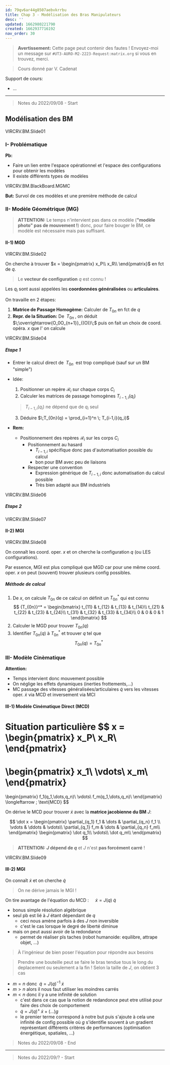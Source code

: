 ```yaml
---
id: 79qv6ar44g8507aebvkrrbu
title: Chap 3 - Modélisation des Bras Manipulateurs
desc: ''
updated: 1662980221790
created: 1662937716192
nav_order: 30
---
```



> **Avertissement:** Cette page peut contenir des fautes ! Envoyez-moi un message sur `#UT3-AURO-M2-2223-Request:matrix.org` si vous en trouvez, merci.

> Cours donné par V. Cadenat

Support de cours:
- ...

---


> Notes du 2022/09/08 - Start

## Modélisation des BM

VIRCRV.BM.Slide01

### I- Problématique

**Pb:**
- Faire un lien entre l'espace opérationnel et l'espace des configurations pour obtenir les modèles
- Il existe différents types de modèles

VIRCRV.BM.BlackBoard.MGMC

**But:** Survol de ces modèles et une première méthode de calcul

### II- Modèle Géométrique (MG)

> **ATTENTION:** Le temps n'intervient pas dans ce modèle (**"modèle photo" pas de mouvement !**) donc, pour faire bouger le BM, ce modèle est nécessaire mais pas suffisant.

#### II-1) MGD

VIRCRV.BM.Slide02

On cherche à trouver $x = 
\begin{pmatrix}
    x_P\\
    x_R\\
\end{pmatrix}$ en fct de $q$.

> Le **vecteur de configuration** $q$ est connu !

Les $q_i$ sont aussi appelées les **coordonnées généralisées** ou **articulaires**.

On travaille en 2 étapes:
1. **Matrice de Passage Homogème:** Calculer de $T_{0n}$ en fct de $q$
2. **Repr. de la Situation:** De $\;T_{0n}\;$, on déduit $\;\overrightarrow{O_0O_{n+1}}_{(O)}\;$ puis on fait un choix de coord. opéra. $x$ que l' on calcule

VIRCRV.BM.Slide04

##### Etape 1

- Entrer le calcul direct de $\;T_{0n}\;$ est trop compliqué (sauf sur un BM "simple")

- Idée:
  1. Positionner un repère $\mathcal{R}_i$ sur chaque corps $C_i$
  2. Calculer les matrices de passage homogènes $T_{i-1,i}(q_i)$
  >  $T_{i-1,i}(q_i)$ ne dépend que de $q_i$ seul
  3. Déduire $\;T_{0n}(q) = \prod_{i=1}^n \; T_{i-1,i}(q_i)$

- **Rem:**
  - Positionnement des repères $\mathcal{R}_i$ sur les corps $C_i$ 
    - Positionnement au hasard
      - $T_{i-1,i}$ spécifique donc pas d'automatisation possible du calcul
      - bon pour BM avec peu de liaisons
    - Respecter une convention
      - Expression générique de $T_{i-1,i}$ donc automatisation du calcul possible
      - Très bien adapté aux BM industriels

VIRCRV.BM.Slide06

##### Etape 2

VIRCRV.BM.Slide07

#### II-2) MGI

VIRCRV.BM.Slide08

On connaît les coord. oper. $x$ et on cherche la configuration $q$ (ou LES configurations).

Par essence, MGI est plus compliqué que MGD car pour une même coord. oper. $x$ on peut (souvent) trouver plusieurs config possibles.

##### Méthode de calcul

1. De $x$, on calcule $T_{0n}$ de ce calcul on définit un ${T_{0n}}^*$ qui est connu
  $$
  {T_{0n}}^* = 
  \begin{bmatrix}
    t_{11} & t_{12} & t_{13} & t_{14}\\
    t_{21} & t_{22} & t_{23} & t_{24}\\
    t_{31} & t_{32} & t_{33} & t_{34}\\
    0 & 0 & 0 & 1
  \end{bmatrix}
  $$
2. Calculer le MGD pour trouver $T_{0n}(q)$
3. Identifier $T_{0n}(q)$ à ${T_{0n}}^*$ et trouver $q$ tel que
  $$
  {T_{0n}}(q) = {T_{0n}}^*
  $$

### III- Modèle Cinèmatique

**Attention:**
- Temps intervient donc mouvement possible
- On néglige les effets dynamiques (inerties frottements,...)
- MC passage des vitesses généralisées/articulaires $\dot q$ vers les vitesses oper. $\dot x$ via MCD et inversement via MCI

#### III-1) Modèle Cinématique Direct (MCD)


Situation particulière 
$$
x =
\begin{pmatrix}
    x_P\\
    x_R\\
\end{pmatrix}
=
\begin{pmatrix}
    x_1\\
    \vdots\\
    x_m\\
\end{pmatrix}
=
\begin{pmatrix}
    f_1(q_1,\dots,q_n)\\
    \vdots\\
    f_m(q_1,\dots,q_n)\\
\end{pmatrix}
\longleftarrow \; \text{MCD}
$$

On dérive le MCD pour trouver $\dot x$ avec la **matrice jacobienne du BM** $J$:

$$
\dot x = 
\begin{pmatrix}
    \partial_{q_1} f_1 & \dots & \partial_{q_n} f_1 \\
    \vdots & \ddots & \vdots\\
    \partial_{q_1} f_m & \dots & \partial_{q_n} f_m\\
\end{pmatrix}
\begin{pmatrix}
    \dot q_1\\
    \vdots\\
    \dot q_m\\
\end{pmatrix}
$$

> **ATTENTION:** **$J$ dépend de $q$** et $J$ n'est **pas forcément carré** !

VIRCRV.BM.Slide09

#### III-2) MGI

On connaît $\dot x$ et on cherche $\dot q$

> On ne dérive jamais le MGI !

On tire avantage de l'équation du MCD : $\quad \dot x = J(q)\;\dot q\quad$
  - bonus simple résolution algébrique
  - seul pb est lié à $J$ étant dépendant de $q$
    - ceci nous amène parfois à des $J$ non inversible 
    - c'est le cas lorsque le degré de liberté diminue
  - mais on peut aussi avoir de la redondance
    - permet de réaliser pls taches (robot humanoide: equilibre, attrape objet, ...)

> À l'ingénieur de bien poser l'équation pour répondre aux besoins

> Prendre une bouteille peut se faire le bras tendue tous le long du deplacement ou seulement a la fin ! 
> Selon la taille de $J$, on obtient 3 cas
  - $m=n$ donc $\; \dot q = {J(q)}^{-1}\;\dot x\quad$
  - $m>n$ alors il nous faut utiliser les moindres carrés
  - $m<n$ donc il y a une infinité de solution
    - c'est dans ce cas que la notion de redandonce peut etre utilisé pour faire des choix de comportement
    - $\dot q = {J(q)}^{+}\;\dot x + (...)g$
    - le premier terme correspond à notre but puis s'ajoute à cela une infinité de config possible où $g$ s'identifie souvent à un gradient représentant différents critères de performances (optimisation énergétique, spatiales, ...)





> Notes du 2022/09/08 - End

---

> Notes du 2022/09/? - Start

